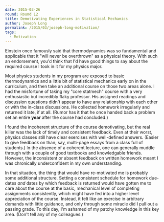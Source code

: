 ```yaml
---
date: 2015-03-26
round: Round 12
title: Demotivating Experiences in Statistical Mechanics
author: Joseph Long
permalink: /2015/03/joseph-long-motivation/
tags:
  - Motivation
---
```


Einstein once famously said that thermodynamics was so fundamental and applicable that it "will never be overthrown" as a physical theory. With such an endorsement, you'd think that I'd have good things to say about the required course I took in it for my physics major.

Most physics students in my program are exposed to basic thermodynamics and a little bit of statistical mechanics early on in the curriculum, and then take an additional course on those two areas alone. I had the misfortune of taking my "core statmech" course with a very enthusiastic but incredibly flaky professor. His assigned readings and discussion questions didn't appear to have any relationship with each other or with the in-class discussions. He collected homework irregularly and returned it late, if at all. (Rumor has it that he once handed back a problem set an entire **year** after the course had concluded.)

I found the incoherent structure of the course demotivating, but the real killer was the lack of timely and consistent feedback. Even at their worst, physics classes still have clear exercises with well-defined answers. (Easier to give feedback on than, say, multi-page essays from a class full of students.) In the absence of a coherent lecture, one can generally muddle through with a couple of good textbooks and knowledgable friends. However, the inconsistent or absent feedback on written homework meant I was chronically underconfident in my own understanding.

In that situation, the thing that would have re-motivated me is probably some additional structure. Setting a consistent schedule for homework due-dates *and* dates by which feedback is returned would have gotten me to care about the course at the basic, mechanical level of completing assignments consistently, which might have fed into a higher level appreciation of the course. Instead, it felt like an exercise in arbitrary demands with little guidance, and only through some miracle did I pull out a passing grade. To this day, I'm ashamed of my patchy knowledge in this key area. (Don't tell any of my colleagues.)
